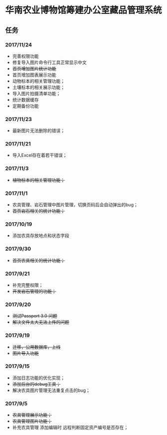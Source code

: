 # 华南农业博物馆筹建办公室藏品管理系统

## 任务

### 2017/11/24
- 完善权限功能
- 修复导入图片命令行工具正常显示中文
- <del>首页增加图片统计功能</del>
- 首页增加图表展示功能
- 动物标本的相关管理功能；
- 土壤标本的相关展示功能；
- 导入图片拍摄清单功能；
- 统计数据缓存
- 定期备份功能

### 2017/11/23
- 最新图片无法删除的错误；

### 2017/11/21
- 导入Excel存在着若干错误；

### 2017/11/3
- <del>植物标本的相关管理功能；</del>

### 2017/11/1
- 农具管理、岩石管理中图片管理，切换页码后会自动弹出的bug；
- <del>首页岩石相关的统计功能；</del>

### 2017/10/19
- 添加农具存放地点和状态字段

### 2017/9/30
- <del>首页农具相关的统计功能；</del>

### 2017/9/21
- 补充完整权限；
- <del>开发岩石管理的功能；</del>

### 2017/9/20
- <del>测试Passport 3.0 问题</del>
- <del>解决文件太大无法上传的问题</del>

### 2017/9/19
- <del>迁移，公用数据库，上线</del>
- <del>图片导入功能</del>

### 2017/9/15
- 添加日志功能的优化实现；
- <del>添加后台的debug工具；</del>
- 解决农具图片管理无法重复点击的bug；

### 2017/9/5
- <del>农具管理展示功能；</del>
- <del>农具管理图片功能；</del>
- 补充农具管理 添加编辑时 远程判断固定资产编号是否存在；

